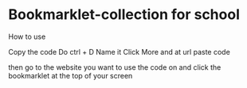 # Bookmarklet-collection for school 
How to use

Copy the code
Do ctrl + D
Name it
Click More
and at url paste code

then go to the website you want to use the code on and click the bookmarklet at the top of your screen
